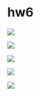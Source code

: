 # hw6

![](https://pp.userapi.com/c845220/v845220509/16df4/Gg-keINM1mo.jpg)

![](https://pp.userapi.com/c845220/v845220509/16dfd/QXrZM-ZFLRA.jpg)

![](https://pp.userapi.com/c845220/v845220509/16e37/XL6zC7M_SYA.jpg)

![](https://pp.userapi.com/c845220/v845220509/16e3e/fgAX0Lwyq6k.jpg)

![](https://pp.userapi.com/c834303/v834303201/10a3a3/JSLPSNRsZ7E.jpg)
